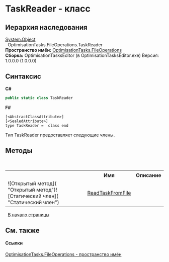 # TaskReader - класс
 


## Иерархия наследования
<a href="http://msdn2.microsoft.com/ru-ru/library/e5kfa45b" target="_blank">System.Object</a><br />&nbsp;&nbsp;OptimisationTasks.FileOperations.TaskReader<br />
**Пространство имён:**&nbsp;<a href="N_OptimisationTasks_FileOperations">OptimisationTasks.FileOperations</a><br />**Сборка:**&nbsp;OptimisationTasksEditor (в OptimisationTasksEditor.exe) Версия: 1.0.0.0 (1.0.0.0)

## Синтаксис

**C#**<br />
``` C#
public static class TaskReader
```

**F#**<br />
``` F#
[<AbstractClassAttribute>]
[<SealedAttribute>]
type TaskReader =  class end
```

Тип TaskReader предоставляет следующие члены.


## Методы
&nbsp;<table><tr><th></th><th>Имя</th><th>Описание</th></tr><tr><td>![Открытый метод]( "Открытый метод")![Статический член]( "Статический член")</td><td><a href="M_OptimisationTasks_FileOperations_TaskReader_ReadTaskFromFile">ReadTaskFromFile</a></td><td /></tr></table>&nbsp;
<a href="#taskreader---класс">В начало страницы</a>

## См. также


#### Ссылки
<a href="N_OptimisationTasks_FileOperations">OptimisationTasks.FileOperations - пространство имён</a><br />